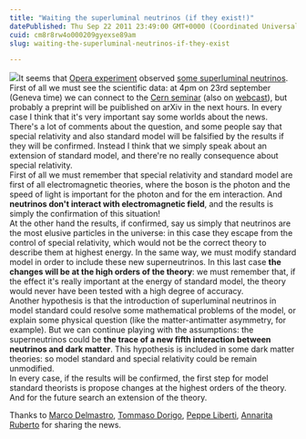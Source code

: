 ```yaml
---
title: "Waiting the superluminal neutrinos (if they exist!)"
datePublished: Thu Sep 22 2011 23:49:00 GMT+0000 (Coordinated Universal Time)
cuid: cm8r8rw4o000209gyexse89am
slug: waiting-the-superluminal-neutrinos-if-they-exist

---
```



![](https://cdn.hashnode.com/res/hashnode/image/upload/v1743073192452/665b3166-e89d-4019-b976-b7fee077d260.jpeg)It seems that [Opera experiment](http://operaweb.lngs.infn.it/?lang=en) observed [some superluminal neutrinos](http://www.reuters.com/article/2011/09/22/us-science-light-idUSTRE78L4FH20110922).  
First of all we must see the scientific data: at 4pm on 23rd september (Geneva time) we can connect to the [Cern seminar](http://indico.cern.ch/conferenceDisplay.py?confId=155620) (also on [webcast](http://webcast.cern.ch/)), but probably a preprint will be puiblished on arXiv in the next hours. In every case I think that it's very important say some worlds about the news.  
There's a lot of comments about the question, and some people say that special relativity and also standard model will be falsified by the results if they will be confirmed. Instead I think that we simply speak about an extension of standard model, and there're no really consequence about special relativity.  
First of all we must remember that special relativity and standard model are first of all electromagnetic theories, where the boson is the photon and the speed of light is important for the photon and for the em interaction. And **neutrinos don't interact with electromagnetic field**, and the results is simply the confirmation of this situation!  
At the other hand the results, if confirmed, say us simply that neutrinos are the most elusive particles in the universe: in this case they escape from the control of special relativity, which would not be the correct theory to describe them at highest energy. In the same way, we must modify standard model in order to include these new superneutrinos. In this last case **the changes will be at the high orders of the theory**: we must remember that, if the effect it's really important at the energy of standard model, the theory would never have been tested with a high degree of accuracy.  
Another hypothesis is that the introduction of superluminal neutrinos in model standard could resolve some mathematical problems of the model, or explain some physical question (like the matter-antimatter asymmetry, for example). But we can continue playing with the assumptions: the superneutrinos could be **the trace of a new fifth interaction between neutrinos and dark matter**. This hypothesis is included in some dark matter theories: so model standard and special relativity could be remain unmodified.  
In every case, if the results will be confirmed, the first step for model standard theorists is propose changes at the highest orders of the theory. And for the future search an extension of the theory.  
  
Thanks to [Marco Delmastro](http://www.borborigmi.org/2011/09/22/i-pettegolezzi-viaggiano-piu-veloci-della-luce/), [Tommaso Dorigo](http://www.science20.com/quantum_diaries_survivor/blog/new_results_opera_due_tomorrow-82907), [Peppe Liberti](http://twitter.com/#!/peppeliberti), [Annarita Ruberto](https://plus.google.com/100838479986767739179/posts/2GA91vm4rG6) for sharing the news.